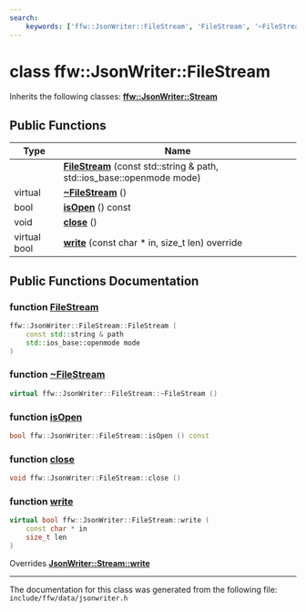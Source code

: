 ```yaml
---
search:
    keywords: ['ffw::JsonWriter::FileStream', 'FileStream', '~FileStream', 'isOpen', 'close', 'write', 'write']
---
```


# class ffw::JsonWriter::FileStream



Inherits the following classes: **[ffw::JsonWriter::Stream](classffw_1_1_json_writer_1_1_stream.md)**

## Public Functions

|Type|Name|
|-----|-----|
||[**FileStream**](classffw_1_1_json_writer_1_1_file_stream.md#1a5c5a6b7b156d0967de6bdfb397247c6d) (const std::string & path, std::ios\_base::openmode mode) |
|virtual |[**~FileStream**](classffw_1_1_json_writer_1_1_file_stream.md#1aabca5a2e6e8cdac1fe1799940db81872) () |
|bool|[**isOpen**](classffw_1_1_json_writer_1_1_file_stream.md#1aba816aa097c3b2850546041d42e23d78) () const |
|void|[**close**](classffw_1_1_json_writer_1_1_file_stream.md#1a326ec9a0b341b992401f6585a8fbf0d7) () |
|virtual bool|[**write**](classffw_1_1_json_writer_1_1_file_stream.md#1a8e9cb9082905690b2e35de395a829b31) (const char \* in, size\_t len) override |


## Public Functions Documentation

### function <a id="1a5c5a6b7b156d0967de6bdfb397247c6d" href="#1a5c5a6b7b156d0967de6bdfb397247c6d">FileStream</a>

```cpp
ffw::JsonWriter::FileStream::FileStream (
    const std::string & path
    std::ios_base::openmode mode
)
```



### function <a id="1aabca5a2e6e8cdac1fe1799940db81872" href="#1aabca5a2e6e8cdac1fe1799940db81872">~FileStream</a>

```cpp
virtual ffw::JsonWriter::FileStream::~FileStream ()
```



### function <a id="1aba816aa097c3b2850546041d42e23d78" href="#1aba816aa097c3b2850546041d42e23d78">isOpen</a>

```cpp
bool ffw::JsonWriter::FileStream::isOpen () const
```



### function <a id="1a326ec9a0b341b992401f6585a8fbf0d7" href="#1a326ec9a0b341b992401f6585a8fbf0d7">close</a>

```cpp
void ffw::JsonWriter::FileStream::close ()
```



### function <a id="1a8e9cb9082905690b2e35de395a829b31" href="#1a8e9cb9082905690b2e35de395a829b31">write</a>

```cpp
virtual bool ffw::JsonWriter::FileStream::write (
    const char * in
    size_t len
)
```

Overrides **[JsonWriter::Stream::write](classffw_1_1_json_writer_1_1_stream.md#1a75d12a91fa621410c2fec378fe2885e2)**




----------------------------------------
The documentation for this class was generated from the following file: `include/ffw/data/jsonwriter.h`
